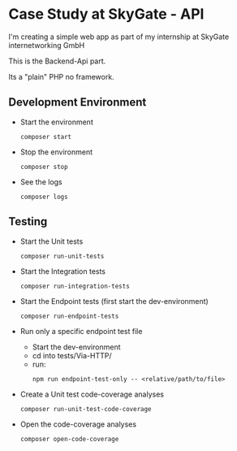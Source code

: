 # Case Study at SkyGate - API
I'm creating a simple web app as part of my internship at SkyGate internetworking GmbH

This is the Backend-Api part.

Its a "plain" PHP no framework.
## Development Environment

- Start the environment
    ```
    composer start
    ```
- Stop the environment
    ```
    composer stop
    ```

- See the logs
    ```
    composer logs
    ```

## Testing

- Start the Unit tests
    ```
    composer run-unit-tests
    ```
- Start the Integration tests
    ```
    composer run-integration-tests
    ```
- Start the Endpoint tests (first start the dev-environment)
    ```
    composer run-endpoint-tests
    ```
- Run only a specific endpoint test file
    - Start the dev-environment
    - cd into tests/Via-HTTP/
    - run:
        ```
        npm run endpoint-test-only -- <relative/path/to/file>
        ```


- Create a Unit test code-coverage analyses
    ```
    composer run-unit-test-code-coverage
    ```
- Open the code-coverage analyses
    ```
    composer open-code-coverage
    ```